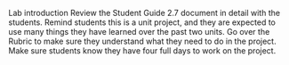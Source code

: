 Lab introduction
Review the Student Guide 2.7 document in detail with the students. Remind students this is a unit project, and they are expected to use many things they have learned over the past two units.
Go over the Rubric to make sure they understand what they need to do in the project.
Make sure students know they have four full days to work on the project.
